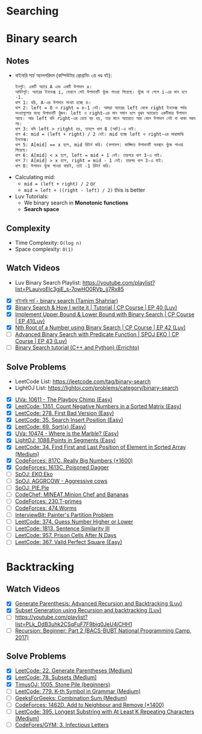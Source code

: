 # Searching

# Binary search

## Notes

- বাইনারি সার্চ অ্যালগরিদম (কম্পিউটার প্রোগ্রামিং ৩য় খণ্ড বই):
  ```
  ইনপুট: একটি অ্যারে A এবং একটি উপাদান x।
  আউটপুট: অ্যারের ইনডেক্স i, যেখানে সেই উপাদানটি খুঁজে পাওয়া গিয়েছে। খুঁজে না পেলে i-এর মান হবে -1.
  ধাপ 1: ধরি, A-এর উপাদান সংখ্যা হচ্ছে n।
  ধাপ 2: left = 0 ও right = n-1 নেই। আমরা অ্যারের left থেকে right ইনডেক্স পর্যন্ত সংখ্যাগুলোর মধ্যে উপাদানটি খুঁজব। left ও right-এর মান সমান হলে বুঝব অ্যারেতে একটিমাত্র উপাদান আছে। আর left যদি right-এর চেয়ে বড় হয়, তার মানে অ্যারেতে আর কোন উপাদান নেই বা থাকা সম্ভব নয়।
  ধাপ 3: যদি left > ritght হয়, তাহলে ধাপ 8 (আট)-এ যাই।
  ধাপ 4: mid = (left + right) / 2 নেই। mid হচ্ছে left ও right-এর মাঝামাঝি ইনডেক্স।
  ধাপ 5: A[mid] == x হলে, mid রিটার্ন করি। (ফলাফল: কাঙ্ক্ষিত উপাদানটি অবস্থান খুঁজে পাওয়া গিয়েছে।
  ধাপ 6: A[mid] < x হলে, left = mid + 1 নেই। তারপরে ধাপ 3-এ যাই।
  ধাপ 7: A[mid] > x হলে, right = mid - 1 নেই। তারপর ধাপ 3-এ যাই।
  ধাপ 8: উপাদান খুঁজে পাওয়া যায়নি, তাই -1 রিটার্ন করি।
  ```
- Calculating mid:
  - `mid = (left + right) / 2` or
  - `mid = left + ((right - left) / 2)` this is better
- Luv Tutorials:
  - We binary search in **Monotonic functions**
  - **Search space**

## Complexity

- Time Complexity: `O(log n)`
- Space complexity: `O(1)`

## Watch Videos

- Luv Binary Search Playlist: https://youtube.com/playlist?list=PLauivoElc3gjE_s-7owHO0RVb_jj7Rx85
- [x] [বাইনারি সার্চ - binary search (Tamim Shahriar)](https://youtu.be/NMC6ltspWys)
- [x] [Binary Search & How I write it | Tutorial | CP Course | EP 40 (Luv)](https://youtu.be/egRrgj8JOdY)
- [x] [Implement Upper Bound & Lower Bound with Binary Search | CP Course | EP 41(Luv)](https://youtu.be/gcYvFVZ_LUA)
- [x] [Nth Root of a Number using Binary Search | CP Course | EP 42 (Luv)](https://youtu.be/5snE6xsyheE)
- [ ] [Advanced Binary Search with Predicate Function | SPOJ EKO | CP Course | EP 43 (Luv)](https://youtu.be/JAfJssvFgDI)
- [ ] [Binary Search tutorial (C++ and Python) (Errichto)](https://youtu.be/GU7DpgHINWQ)

## Solve Problems

- LeetCode List: https://leetcode.com/tag/binary-search
- LightOJ List: https://lightoj.com/problems/category/binary-search
- [x] [UVa: 10611 - The Playboy Chimp (Easy)](https://onlinejudge.org/index.php?option=com_onlinejudge&Itemid=8&page=show_problem&problem=1552)
- [x] [LeetCode: 1351. Count Negative Numbers in a Sorted Matrix (Easy)](https://leetcode.com/problems/count-negative-numbers-in-a-sorted-matrix/)
- [x] [LeetCode: 278. First Bad Version (Easy)](https://leetcode.com/problems/first-bad-version/)
- [x] [LeetCode: 35. Search Insert Position (Easy)](https://leetcode.com/problems/search-insert-position/)
- [x] [LeetCode: 69. Sqrt(x) (Easy)](https://leetcode.com/problems/sqrtx/)
- [x] [UVa: 10474 - Where is the Marble? (Easy)](https://onlinejudge.org/index.php?option=com_onlinejudge&Itemid=8&page=show_problem&problem=1415)
- [x] [LightOJ: 1088.Points in Segments (Easy)](https://lightoj.com/problem/points-in-segments)
- [x] [LeetCode: 34. Find First and Last Position of Element in Sorted Array (Medium)](https://leetcode.com/problems/find-first-and-last-position-of-element-in-sorted-array/)
- [x] [CodeForces: 817C. Really Big Numbers (\*1600)](https://codeforces.com/problemset/problem/817/C)
- [x] [CodeForces: 1613C. Poisoned Dagger](https://codeforces.com/contest/1613/problem/C)
- [ ] [SpOJ: EKO.Eko](https://www.spoj.com/problems/EKO/)
- [ ] [SpOJ: AGGRCOW - Aggressive cows](https://www.spoj.com/problems/AGGRCOW/)
- [ ] [SpOJ: PIE.Pie](https://www.spoj.com/problems/PIE/)
- [ ] [CodeChef: MINEAT.Minion Chef and Bananas](https://www.codechef.com/problems/MINEAT)
- [ ] [CodeForces: 230.T-primes](https://codeforces.com/problemset/problem/230/B)
- [ ] [CodeForces: 474.Worms](https://codeforces.com/problemset/problem/474/B)
- [ ] [InterviewBit: Painter's Partition Problem](https://www.interviewbit.com/problems/painters-partition-problem/)
- [ ] [LeetCode: 374. Guess Number Higher or Lower](https://leetcode.com/problems/guess-number-higher-or-lower/)
- [ ] [LeetCode: 1813. Sentence Similarity III](https://leetcode.com/problems/sentence-similarity-iii/)
- [ ] [LeetCode: 957. Prison Cells After N Days](https://leetcode.com/problems/prison-cells-after-n-days/)
- [ ] [LeetCode: 367. Valid Perfect Square (Easy)](https://leetcode.com/problems/valid-perfect-square/)

# Backtracking

## Watch Videos

- [x] [Generate Parenthesis: Advanced Recursion and Backtracking (Luv)](https://www.youtube.com/watch?v=4KpSXSIPH2s&t=94s)
- [x] [Subset Generation using Recursion and backtracking (Luv)](https://youtu.be/u0e29JIdxZU)
- [ ] https://youtube.com/playlist?list=PLk_DdB3uhk2CSqFuF7F9bjq0JeU4iCHH1
- [ ] [Recursion: Beginner: Part 2 (BACS-BUBT National Programming Camp, 2017)](https://www.youtube.com/watch?v=y9_sZ0UosVs&t=689s)

## Solve Problems

- [x] [LeetCode: 22. Generate Parentheses (Medium)](https://leetcode.com/problems/generate-parentheses/)
- [x] [LeetCode: 78. Subsets (Medium)](https://leetcode.com/problems/subsets/)
- [x] [TimusOJ: 1005. Stone Pile (beginners)](https://acm.timus.ru/problem.aspx?space=1&num=1005)
- [ ] [LeetCode: 779. K-th Symbol in Grammar (Medium)](https://leetcode.com/problems/k-th-symbol-in-grammar/)
- [ ] [GeeksForGeeks: Combination Sum (Medium)](https://practice.geeksforgeeks.org/problems/combination-sum-1587115620/1)
- [ ] [CodeForces: 1462D. Add to Neighbour and Remove (\*1400)](https://codeforces.com/problemset/problem/1462/D)
- [ ] [LeetCode: 395. Longest Substring with At Least K Repeating Characters (Medium)](https://leetcode.com/problems/longest-substring-with-at-least-k-repeating-characters/)
- [ ] [CodeFores/GYM: 3. Infectious Letters](https://codeforces.com/gym/102892/problem/3)
